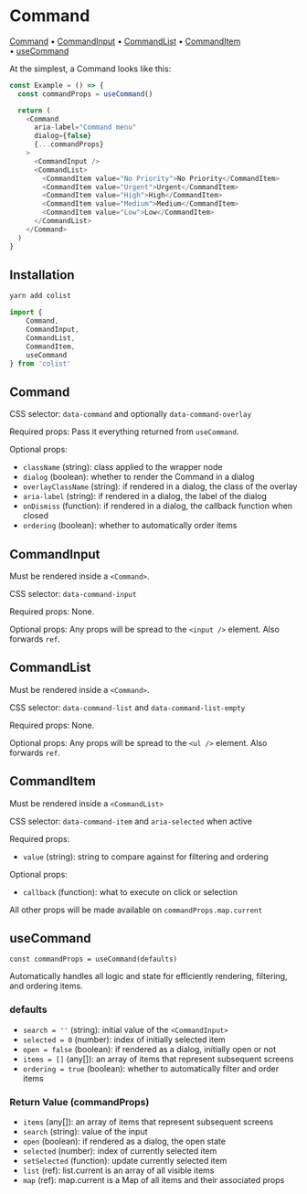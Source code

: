 # Command

[Command]() • [CommandInput]() • [CommandList]() • [CommandItem]() • [useCommand]()

At the simplest, a Command looks like this:

```js
const Example = () => {
  const commandProps = useCommand()

  return (
    <Command
      aria-label="Command menu"
      dialog={false}
      {...commandProps}
    >
      <CommandInput />
      <CommandList>
        <CommandItem value="No Priority">No Priority</CommandItem>
        <CommandItem value="Urgent">Urgent</CommandItem>
        <CommandItem value="High">High</CommandItem>
        <CommandItem value="Medium">Medium</CommandItem>
        <CommandItem value="Low">Low</CommandItem>
      </CommandList>
    </Command>
  )
}
```

## Installation

```js
yarn add colist
```

```js
import {
	Command,
	CommandInput,
	CommandList,
	CommandItem,
	useCommand
} from 'colist'
```

## Command

CSS selector:
`data-command` and optionally `data-command-overlay`

Required props:
Pass it everything returned from `useCommand`.

Optional props:
- `className` (string): class applied to the wrapper node
- `dialog` (boolean): whether to render the Command in a dialog
- `overlayClassName` (string): if rendered in a dialog, the class of the overlay
- `aria-label` (string): if rendered in a dialog, the label of the dialog
- `onDismiss` (function): if rendered in a dialog, the callback function when closed
- `ordering` (boolean): whether to automatically order items

## CommandInput

Must be rendered inside a `<Command>`.

CSS selector:
`data-command-input`

Required props:
None.

Optional props:
Any props will be spread to the `<input />` element. Also forwards `ref`.

## CommandList

Must be rendered inside a `<Command>`.

CSS selector:
`data-command-list` and `data-command-list-empty`

Required props:
None.

Optional props:
Any props will be spread to the `<ul />` element. Also forwards `ref`.

## CommandItem

Must be rendered inside a `<CommandList>`

CSS selector:
`data-command-item` and `aria-selected` when active

Required props:
- `value` (string): string to compare against for filtering and ordering

Optional props:
- `callback` (function): what to execute on click or selection

All other props will be made available on `commandProps.map.current`

## useCommand

```
const commandProps = useCommand(defaults)
```

Automatically handles all logic and state for efficiently rendering, filtering, and ordering items.

### defaults

- `search = ''` (string): initial value of the `<CommandInput>`
- `selected = 0` (number): index of initially selected item
- `open = false` (boolean): if rendered as a dialog, initially open or not
- `items = []` (any[]): an array of items that represent subsequent screens
- `ordering = true` (boolean): whether to automatically filter and order items

### Return Value (commandProps)

- `items` (any[]): an array of items that represent subsequent screens
- `search` (string): value of the input
- `open` (boolean): if rendered as a dialog, the open state
- `selected` (number): index of currently selected item
- `setSelected` (function): update currently selected item
- `list` (ref): list.current is an array of all visible items
- `map` (ref): map.current is a Map of all items and their associated props

